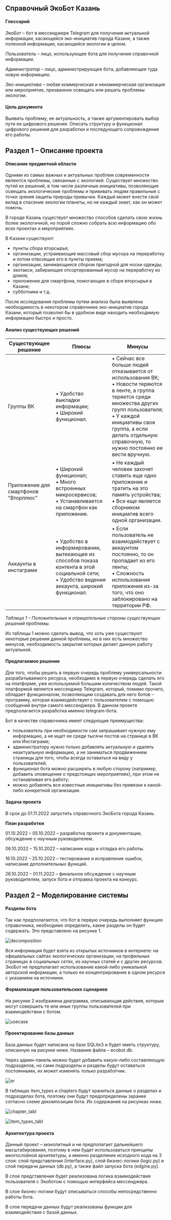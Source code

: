 ## Справочный ЭкоБот Казань
#### Глоссарий

<i>ЭкоБот</i> – бот в мессенджере Telegram для получения актуальной информации, касающейся эко-инициатив города Казани, а также полезной информации, касающейся экологии в целом.<br>

<i>Пользователь</i> – лицо, использующее бота для получения справочной информации.<br>

<i>Администратор</i> – лицо, администрирующее бота, добавляющее туда новую информацию.<br>

<i>Эко-инициатива</i> – любая коммерческая и некоммерческая организация или мероприятие, призванное освещать или решать проблемы экологии.<br>

#### Цель документа
Выявить проблему, ее актуальность, а также аргументировать выбор пути ее цифрового решения. Описать структуру и функционал цифрового решения для разработки и последующего сопровождения его работы.<br>

## Раздел 1 – Описание проекта
#### Описание предметной области

Одними из самых важных и актуальных проблем современности являются проблемы, связанные с экологией. Существует множество путей их решений, в том числе различные инициативы, позволяющие освещать экологические проблемы и прививать людям правильные с точки зрения защиты природы привычки. Каждый может внести свой вклад в спасение экологии планеты, но не каждый знает, как он может помочь.<br>

В городе Казань существует множество способов сделать свою жизнь более экологичной, но порой сложно собрать всю информацию обо всех проектах и мероприятиях.<br>

В Казани существуют:<br>

- пункты сбора вторсырья;
- организации, устраивающие массовый сбор мусора на переработку и потом отвозящие его в пункты приема;
- организации, занимающиеся сбором пригодной для носки одежды;
- экотакси, забирающее отсортированный мусор на переработку из домов;
- приложение для смартфона, помогающее в сборе вторсырья в Казани;
- субботники и т.д.<br>

После исследования проблемы путем анализа была выявлена необходимость в некотором справочнике эко-инициатив города Казани, который позволил бы в удобном виде находить необходимую информацию быстро и просто.<br>
#### Анализ существующих решений

Существующее решение | Плюсы | Минусы
---------------------|-------|-------
Группы ВК | • Удобство выкладки информации;<br>•	Широкий функционал. | •	Сейчас все больше людей отказывается от использования ВК;<br>•	Новости теряются в ленте, а группа теряется среди множества других групп пользователя;<br>•	У каждой инициативы своя группа, а если делать отдельную справочную, то нужно постоянно ее вести вручную.
Приложение для смартфонов "Вторплюс" | • Широкий функционал;<br>•	Много встроенных микросервисов;<br>•	Устанавливается на смартфон как приложение. | •	Не каждый человек захочет ставить еще одно приложение и тратить на это память устройства;<br>•	Все еще является сборником инициатив всего одной организации.
Аккаунты в инстаграме | • Удобство в информировании, вытекающее из способов показа контента в этой социальной сети;<br>• Удобство ведения аккаунта, широкий функционал. | •	Если пользователь не взаимодействует с аккаунтом постоянно, то он пропадает из его ленты;<br>• Сложность использования приложения из-за того, что оно заблокировано на территории РФ.

<i>Таблица 1 – Положительные и отрицательные стороны существующих решений проблемы.</i><br>

Из таблицы 1 можно сделать вывод, что хоть уже существуют некоторые решения данной проблемы, но в них есть множество минусов, необходимость закрытия которых делает данную работу актуальной.<br>

#### Предлагаемое решение

Для того, чтобы решить в первую очередь проблему универсальности разрабатываемого ресурса, необходимо в первую очередь сделать его на платформе, уже используемой большим количеством людей. Такой платформой является мессенджер Telegram, который, помимо прочего, обладает функционалом, позволяющим создавать для него ботов – программу, которая взаимодействует с пользователем с помощью сообщений внутри самого мессенджера. В данном проекте предполагается разработка именно telegram-бота.<br>

Бот в качестве справочника имеет следующие преимущества:<br>

- пользователь при необходимости сам запрашивает нужную ему информацию, а не ищет ее среди тысячи постов на странице в ВК или Инстаграме;
- администратору нужно только добавлять актуальную и удалять неактуальную информацию, а не заниматься продвижением страницы для того, чтобы всегда оставаться на виду у пользователей;
- функционал бота можно расширять в любую сторону (например, добавить оповещение о предстоящих мероприятиях), при этом не останавливая его работу;
- можно добавлять все известные инициативы без привязки к какой-либо конкретной организации.<br>

#### Задача проекта

В срок до 01.11.2022 запустить справочного ЭкоБота города Казань.<br>

<b>План разработки</b>

01.10.2022 – 05.10.2022 – разработка проекта и документации, обсуждение с научным руководителем.<br>

06.10.2022 – 15.10.2022 – написание кода и отладка его работы.<br>

16.10.2022 – 25.10.2022 – тестирование и исправление ошибок, написание дополнительных функций.<br>

26.10.2022 – 01.11.2022 – финальное обсуждение с научным руководителем, запуск бота и отправка проекта на конкурс.<br>

## Раздел 2 – Моделирование системы

#### Разделы бота

Так как предполагается, что бот в первую очередь выполняет функцию справочника, необходимо определить, какие разделы он будет содержать. Это представлено на рисунке 1.<br>

![decomposition](images/structure_decomposition.png)

Вся информация будет взята из открытых источников в интернете: на официальных сайтах экологических организации, на профильных страницах в социальных сетях, из научных статей и с других ресурсов. ЭкоБот не предполагает использование какой-либо уникальной авторской информации, а только ее концентрирование в одном ресурсе с указанием на источники.<br>

#### Формализация пользовательских сценариев

На рисунке 2 изображена диаграмма, описывающая действия, которые могут совершить те или иные группы пользователей при взаимодействии с ботом.<br>

![usecase](images/usecase.png)

#### Проектирование базы данных

База данных будет написана на базе SQLite3 и будет иметь структуру, описанную на рисунке ниже. Название файла – ecobot.db.<br>

Через админ-панель можно будет добавить какую-либо составляющую подразделов, но сами подразделы и разделы будут оставаться постоянными, их может изменять только разработчик.<br>

![er](images/database_ER.jpeg)

В таблицах item_types и chapters будут храниться данные о разделах и подразделах бота, поэтому они будут предопределены заранее согласно схеме декомпозиции бота. Их содержания на рисунках ниже.

![chapter_tabl](images/chapters_table.png) 

![item_types_tabl](images/item_types_table.png)

#### Архитектура проекта
Данный проект – монолитный и не предполагает дальнейшего масштабирования, поэтому в нем будет использоваться принципы многослойной архитектуры, а именно разделение исходного кода на 3 слоя: слой представления (interface.py), слой бизнес-логики (logic.py) и слой передачи данных (db.py), а также файл запуска бота (edgine.py).<br>

В слое представления будет реализована логика взаимодействия пользователя с Экоботом с помощью интерфейса мессенджера.<br>

В слое бизнес-логики будут описываться способы непосредственно работы бота.<br>

В слое передачи данных будут реализованы функции для взаимодействия с базой данных.<br>

